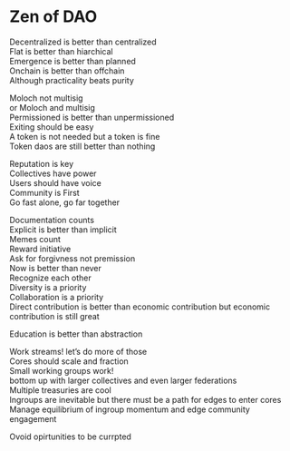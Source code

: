 # Zen of DAO

Decentralized is better than centralized\
Flat is better than hiarchical\
Emergence is better than planned\
Onchain is better than offchain\
Although practicality beats purity

Moloch not multisig\
or Moloch and multisig\
Permissioned is better than unpermissioned\
Exiting should be easy\
A token is not needed but a token is fine\
Token daos are still better than nothing

Reputation is key\
Collectives have power\
Users should have voice\
Community is First\
Go fast alone, go far together

Documentation counts\
Explicit is better than implicit\
Memes count\
Reward initiative\
Ask for forgivness not premission\
Now is better than never\
Recognize each other\
Diversity is a priority\
Collaboration is a priority\
Direct contribution is better than economic contribution but economic contribution is still great

Education is better than abstraction

Work streams! let’s do more of those\
Cores should scale and fraction\
Small working groups work!\
bottom up with larger collectives and even larger federations\
Multiple treasuries are cool\
Ingroups are inevitable but there must be a path for edges to enter cores\
Manage equilibrium of ingroup momentum and edge community engagement

Ovoid opirtunities to be currpted
